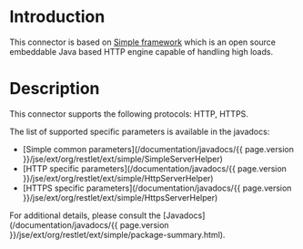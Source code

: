 # Introduction

This connector is based on [Simple
framework](http://www.simpleframework.org/)
which is an open source embeddable Java based HTTP engine capable of
handling high loads.

# Description

This connector supports the following protocols: HTTP, HTTPS.

The list of supported specific parameters is available in the javadocs:

-   [Simple common parameters](/documentation/javadocs/{{ page.version }}/jse/ext/org/restlet/ext/simple/SimpleServerHelper)
-   [HTTP specific parameters](/documentation/javadocs/{{ page.version }}/jse/ext/org/restlet/ext/simple/HttpServerHelper)
-   [HTTPS specific parameters](/documentation/javadocs/{{ page.version }}/jse/ext/org/restlet/ext/simple/HttpsServerHelper)

For additional details, please consult the
[Javadocs](/documentation/javadocs/{{ page.version }}/jse/ext/org/restlet/ext/simple/package-summary.html).
